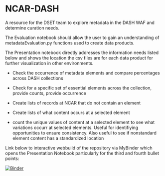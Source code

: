 # NCAR-DASH
A resource for the DSET team to explore metadata in the DASH WAF and determine curation needs. 

The Evaluation notebook should allow the user to gain an understanding of metadataEvaluation.py functions used to create data products.

The Presentation notebook directly addresses the information needs listed below and shows the location the csv files are for each data product for further visualization in other environments.

* Check the occurrence of metadata elements and compare percentages across DASH collections

* Check for a specific set of essential elements across the collection, provide counts, provide occurrence

* Create lists of records at NCAR that do not contain an element

* Create lists of what content occurs at a selected element 

* count the unique values of content at a selected element to see what variations occurr at selected elements. Useful for identifiying opportunities to ensure consistency. Also useful to see if nonstandard element content has a standardized location

Link below to interactive webbuild of the repository via MyBinder which opens the Presentation Notebook particularly for the third and fourth bullet points:

[![Binder](https://mybinder.org/badge.svg)](https://mybinder.org/v2/gh/scgordon/NCAR-DASH/master?filepath=%2Fnotebook%2FDSET_DASH_Presentation.ipynb)
